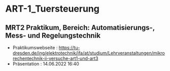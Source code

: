 # ART-1_Tuersteuerung
## MRT2 Praktikum, Bereich: Automatisierungs-, Mess- und Regelungstechnik

* Praktikumswebseite : https://tu-dresden.de/ing/elektrotechnik/ifa/at/studium/Lehrveranstaltungen/mikrorechentechnik-ii-versuche-art1-und-art3
* Präsentation : 14.06.2022 16:40
